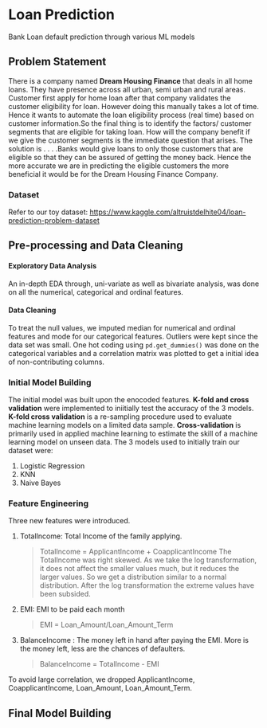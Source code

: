 # Loan Prediction
Bank Loan default prediction through various ML models

## Problem Statement 

There is a company named **Dream Housing Finance** that deals in all home loans. They have presence across
all urban, semi urban and rural areas. Customer first apply for home loan after that company validates the
customer eligibility for loan. However doing this manually takes a lot of time. Hence it wants to automate the
loan eligibility process (real time) based on customer information.So the final thing is to identify the factors/
customer segments that are eligible for taking loan. How will the company benefit if we give the customer
segments is the immediate question that arises. The solution is . . . .Banks would give loans to only those
customers that are eligible so that they can be assured of getting the money back. Hence the more accurate
we are in predicting the eligible customers the more beneficial it would be for the Dream Housing Finance
Company.

### Dataset

Refer to our toy dataset: https://www.kaggle.com/altruistdelhite04/loan-prediction-problem-dataset

## Pre-processing and Data Cleaning

#### Exploratory Data Analysis

An in-depth EDA through, uni-variate as well as bivariate analysis, was done on all the numerical, categorical and ordinal features.

#### Data Cleaning

To treat the null values, we imputed median for numerical and ordinal features and mode for our categorical features.
Outliers were kept since the data set was small. 
One hot coding using ```pd.get_dummies()``` was done on the categorical variables and a correlation matrix was plotted to get a initial idea of non-contributing columns.

### Initial Model Building
The initial model was built upon the enocoded features. **K-fold and  cross validation** were implemented to iniitially test the accuracy of the 3 models. **K-fold cross validation** is a re-sampling procedure used to evaluate machine learning models on a limited data sample. **Cross-validation** is primarily used in applied machine learning to estimate the skill of a
machine learning model on unseen data. The 3 models used to initially train our dataset were:

1. Logistic Regression
2. KNN
3. Naive Bayes

### Feature Engineering

Three new features were introduced.

1. TotalIncome: Total Income of the family applying. 

    > TotalIncome = ApplicantIncome + CoapplicantIncome
    The TotalIncome was right skewed. As we take the log transformation, it does not affect the smaller values much, but it reduces the     larger values. So we get a distribution similar to a normal distribution. After the log transformation the extreme values have been
    subsided.
    
2. EMI: EMI to be paid each month 
    > EMI = Loan_Amount/Loan_Amount_Term
    
3. BalanceIncome : The money left in hand after paying the EMI. More is the money left, less are the chances of defaulters.

    > BalanceIncome = TotalIncome - EMI
   
To avoid large correlation, we dropped ApplicantIncome, CoapplicantIncome, Loan_Amount, Loan_Amount_Term.

## Final Model Building

